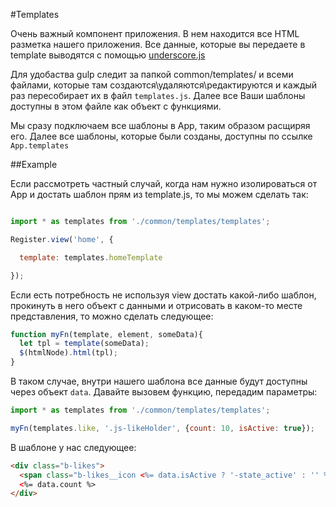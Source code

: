 #Templates

Очень важный компонент приложения. В нем находится все HTML разметка нашего приложения. Все данные, которые вы передаете в template выводятся с помощью [underscore.js](http://underscorejs.org/)

Для удобаства gulp следит за папкой common/templates/ и всеми файлами, которые там создаются\удаляются\редактируются и каждый раз пересобирает их в файл `templates.js`. Далее все Ваши шаблоны доступны в этом файле как объект с функциями.

Мы сразу подключаем все шаблоны в App, таким образом расщиряя его. Далее все шаблоны, которые были созданы, доступны по ссылке `App.templates`

##Example

Если рассмотреть частный случай, когда нам нужно изолироваться от App и достать шаблон прям из template.js, то мы можем сделать так:

```javascript

import * as templates from './common/templates/templates';

Register.view('home', {

  template: templates.homeTemplate

});

```
Если есть потребность не используя view достать какой-либо шаблон, прокинуть в него объект с данными и отрисовать в каком-то месте представления, то можно сделать следующее:

```javascript
function myFn(template, element, someData){
  let tpl = template(someData);
  $(htmlNode).html(tpl);
}
```

В таком случае, внутри нашего шаблона все данные будут доступны через объект `data`. Давайте вызовем функцию, передадим параметры:

```javascript
import * as templates from './common/templates/templates';

myFn(templates.like, '.js-likeHolder', {count: 10, isActive: true});
```

В шаблоне у нас следующее:

```html
<div class="b-likes">
  <span class="b-likes__icon <%= data.isActive ? '-state_active' : '' %>"></span>
  <%= data.count %>
</div>
```